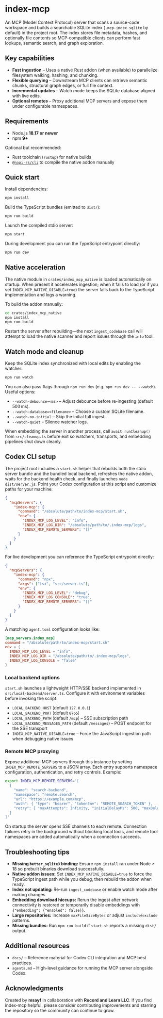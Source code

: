 # index-mcp

An MCP (Model Context Protocol) server that scans a source-code workspace and builds a searchable SQLite index (`.mcp-index.sqlite` by default) in the project root. The index stores file metadata, hashes, and optionally file contents so MCP-compatible clients can perform fast lookups, semantic search, and graph exploration.

## Key capabilities

- **Fast ingestion** – Uses a native Rust addon (when available) to parallelize filesystem walking, hashing, and chunking.
- **Flexible querying** – Downstream MCP clients can retrieve semantic chunks, structural graph edges, or full file context.
- **Incremental updates** – Watch mode keeps the SQLite database aligned with live edits.
- **Optional remotes** – Proxy additional MCP servers and expose them under configurable namespaces.

## Requirements

- Node.js **18.17 or newer**
- npm **9+**

Optional but recommended:

- Rust toolchain (`rustup`) for native builds
- [`@napi-rs/cli`](https://github.com/napi-rs/napi-rs/tree/main/cli) to compile the native addon manually

## Quick start

Install dependencies:

```bash
npm install
```

Build the TypeScript bundles (emitted to `dist/`):

```bash
npm run build
```

Launch the compiled stdio server:

```bash
npm start
```

During development you can run the TypeScript entrypoint directly:

```bash
npm run dev
```

## Native acceleration

The native module in `crates/index_mcp_native` is loaded automatically on startup. When present it accelerates ingestion; when it fails to load (or if you set `INDEX_MCP_NATIVE_DISABLE=true`) the server falls back to the TypeScript implementation and logs a warning.

To build the addon manually:

```bash
cd crates/index_mcp_native
npm install
npm run build
```

Restart the server after rebuilding—the next `ingest_codebase` call will attempt to load the native scanner and report issues through the `info` tool.

## Watch mode and cleanup

Keep the SQLite index synchronized with local edits by enabling the watcher:

```bash
npm run watch
```

You can also pass flags through `npm run dev` (e.g. `npm run dev -- --watch`). Useful options:

- `--watch-debounce=<ms>` – Adjust debounce before re-ingesting (default 500 ms).
- `--watch-database=<filename>` – Choose a custom SQLite filename.
- `--watch-no-initial` – Skip the initial full ingest.
- `--watch-quiet` – Silence watcher logs.

When embedding the server in another process, call `await runCleanup()` from `src/cleanup.ts` before exit so watchers, transports, and embedding pipelines shut down cleanly.

## Codex CLI setup

The project root includes a `start.sh` helper that rebuilds both the stdio server bundle and the bundled local backend, refreshes the native addon, waits for the backend health check, and finally launches `node dist/server.js`. Point your Codex configuration at this script and customize paths for your machine:

```json
{
  "mcpServers": {
    "index-mcp": {
      "command": "/absolute/path/to/index-mcp/start.sh",
      "env": {
        "INDEX_MCP_LOG_LEVEL": "info",
        "INDEX_MCP_LOG_DIR": "/absolute/path/to/.index-mcp/logs",
        "INDEX_MCP_REMOTE_SERVERS": "[]"
      }
    }
  }
}
```

For live development you can reference the TypeScript entrypoint directly:

```json
{
  "mcpServers": {
    "index-mcp": {
      "command": "npx",
      "args": ["tsx", "src/server.ts"],
      "env": {
        "INDEX_MCP_LOG_LEVEL": "debug",
        "INDEX_MCP_LOG_CONSOLE": "true",
        "INDEX_MCP_REMOTE_SERVERS": "[]"
      }
    }
  }
}
```

A matching `agent.toml` configuration looks like:

```toml
[mcp_servers.index_mcp]
command = "/absolute/path/to/index-mcp/start.sh"
env = {
  INDEX_MCP_LOG_LEVEL = "info",
  INDEX_MCP_LOG_DIR = "/absolute/path/to/.index-mcp/logs",
  INDEX_MCP_LOG_CONSOLE = "false"
}
```

### Local backend options

`start.sh` launches a lightweight HTTP/SSE backend implemented in `src/local-backend/server.ts`. Configure it with environment variables before invoking the script:

- `LOCAL_BACKEND_HOST` (default `127.0.0.1`)
- `LOCAL_BACKEND_PORT` (default `8765`)
- `LOCAL_BACKEND_PATH` (default `/mcp`) – SSE subscription path
- `LOCAL_BACKEND_MESSAGES_PATH` (default `/messages`) – POST endpoint for the SSE transport
- `INDEX_MCP_NATIVE_DISABLE=true` – Force the JavaScript ingestion path when debugging native issues

### Remote MCP proxying

Expose additional MCP servers through this instance by setting `INDEX_MCP_REMOTE_SERVERS` to a JSON array. Each entry supports namespace configuration, authentication, and retry controls. Example:

```bash
export INDEX_MCP_REMOTE_SERVERS='[
  {
    "name": "search-backend",
    "namespace": "remote.search",
    "url": "https://example.com/mcp",
    "auth": { "type": "bearer", "tokenEnv": "REMOTE_SEARCH_TOKEN" },
    "retry": { "maxAttempts": Infinity, "initialDelayMs": 500, "maxDelayMs": 30000 }
  }
]'
```

On startup the server opens SSE channels to each remote. Connection failures retry in the background without blocking local tools, and remote tool namespaces are added automatically when a connection succeeds.

## Troubleshooting tips

- **Missing `better_sqlite3` binding:** Ensure `npm install` ran under Node ≥ 18 so prebuilt binaries download successfully.
- **Native addon issues:** Set `INDEX_MCP_NATIVE_DISABLE=true` to force the TypeScript ingest path while you debug, then rebuild the addon when ready.
- **Index not updating:** Re-run `ingest_codebase` or enable watch mode after making changes.
- **Embedding download hiccups:** Rerun the ingest after network connectivity is restored or temporarily disable embeddings with `{"embedding": {"enabled": false}}`.
- **Large repositories:** Increase `maxFileSizeBytes` or adjust `include`/`exclude` patterns.
- **Missing bundles:** Run `npm run build` if `start.sh` reports a missing `dist/` output.

## Additional resources

- `docs/` – Reference material for Codex CLI integration and MCP best practices.
- `agents.md` – High-level guidance for running the MCP server alongside Codex.

## Acknowledgments

Created by **msayf** in collaboration with **Record and Learn LLC**. If you find index-mcp helpful, please consider contributing improvements and starring the repository so the community can continue to grow.

